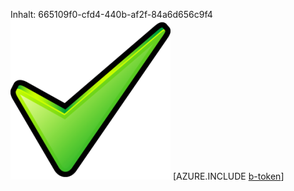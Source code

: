 Inhalt: 665109f0-cfd4-440b-af2f-84a6d656c9f4![Bild](715857dc-b068-4afd-a5ed-fa99146d21ab.png)
[AZURE.INCLUDE [b-token](58a25737-83db-447d-87f2-3a7363900d0c.md)]
